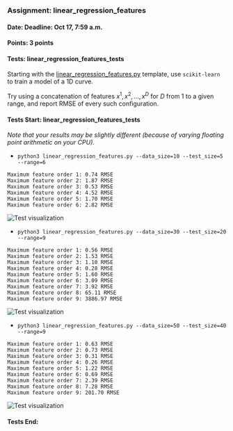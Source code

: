 ### Assignment: linear_regression_features
#### Date: Deadline: Oct 17, 7:59 a.m.
#### Points: 3 points
#### Tests: linear_regression_features_tests

Starting with the
[linear_regression_features.py](https://github.com/ufal/npfl129/tree/master/labs/01/linear_regression_features.py)
template, use `scikit-learn` to train a model of a 1D curve.

Try using a concatenation of features $x^1, x^2, …, x^D$ for $D$ from 1 to
a given range, and report RMSE of every such configuration.

#### Tests Start: linear_regression_features_tests
_Note that your results may be slightly different (because of varying floating point arithmetic on your CPU)._
- `python3 linear_regression_features.py --data_size=10 --test_size=5 --range=6`
```
Maximum feature order 1: 0.74 RMSE
Maximum feature order 2: 1.87 RMSE
Maximum feature order 3: 0.53 RMSE
Maximum feature order 4: 4.52 RMSE
Maximum feature order 5: 1.70 RMSE
Maximum feature order 6: 2.82 RMSE
```
![Test visualization](//ufal.mff.cuni.cz/~straka/courses/npfl129/2223/tasks/figures/linear_regression_features_1.svgz)
- `python3 linear_regression_features.py --data_size=30 --test_size=20 --range=9`
```
Maximum feature order 1: 0.56 RMSE
Maximum feature order 2: 1.53 RMSE
Maximum feature order 3: 1.10 RMSE
Maximum feature order 4: 0.28 RMSE
Maximum feature order 5: 1.60 RMSE
Maximum feature order 6: 3.09 RMSE
Maximum feature order 7: 3.92 RMSE
Maximum feature order 8: 65.11 RMSE
Maximum feature order 9: 3886.97 RMSE
```
![Test visualization](//ufal.mff.cuni.cz/~straka/courses/npfl129/2223/tasks/figures/linear_regression_features_2.svgz)
- `python3 linear_regression_features.py --data_size=50 --test_size=40 --range=9`
```
Maximum feature order 1: 0.63 RMSE
Maximum feature order 2: 0.73 RMSE
Maximum feature order 3: 0.31 RMSE
Maximum feature order 4: 0.26 RMSE
Maximum feature order 5: 1.22 RMSE
Maximum feature order 6: 0.69 RMSE
Maximum feature order 7: 2.39 RMSE
Maximum feature order 8: 7.28 RMSE
Maximum feature order 9: 201.70 RMSE
```
![Test visualization](//ufal.mff.cuni.cz/~straka/courses/npfl129/2223/tasks/figures/linear_regression_features_3.svgz)
#### Tests End:
